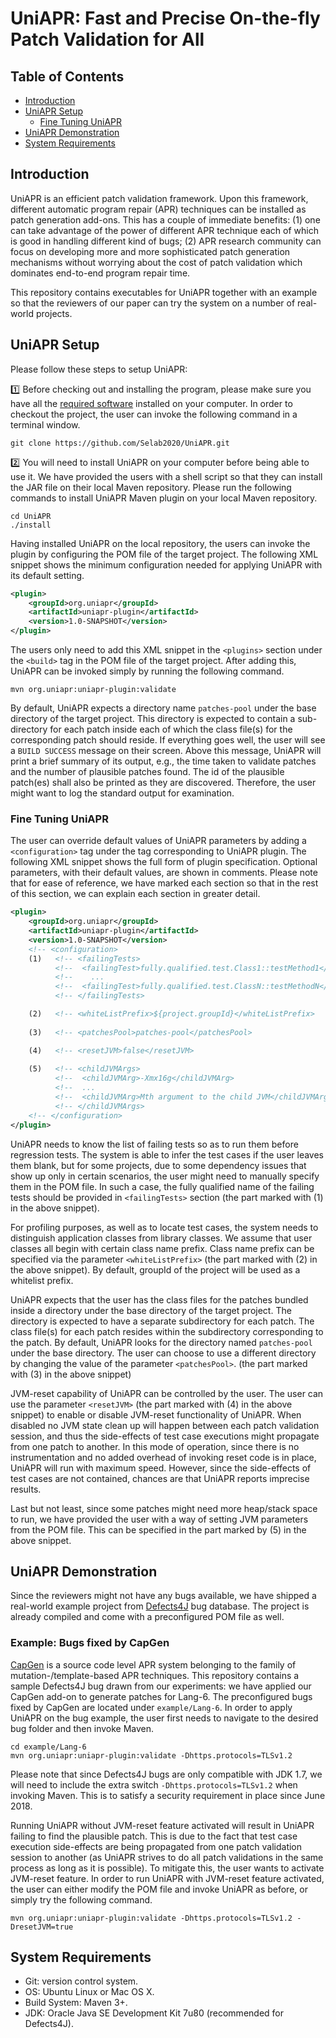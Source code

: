 # UniAPR: Fast and Precise On-the-fly Patch Validation for All

## Table of Contents
- [Introduction](#introduction)
- [UniAPR Setup](#uniapr-setup)
    * [Fine Tuning UniAPR](#fine-tuning-uniapr)
- [UniAPR Demonstration](#uniapr-demonstration)
- [System Requirements](#system-requirements)

## Introduction
UniAPR is an efficient patch validation framework. Upon this framework, different automatic program repair (APR) techniques can be installed as patch generation add-ons. This has a couple of immediate benefits: (1) one can take advantage of the power of different APR technique each of which is good in handling different kind of bugs; (2) APR research community can focus on developing more and more sophisticated patch generation mechanisms without worrying about the cost of patch validation which dominates end-to-end program repair time.

This repository contains executables for UniAPR together with an example so that the reviewers of our paper can try the system on a number of real-world projects.

## UniAPR Setup
Please follow these steps to setup UniAPR:

:one: Before checking out and installing the program, please make sure you have all the [required software](#system-requirements) installed on your computer. In order to checkout the project, the user can invoke the following command in a terminal window.

```shell script
git clone https://github.com/Selab2020/UniAPR.git
```

:two: You will need to install UniAPR on your computer before being able to use it. We have provided the users with a shell script so that they can install the JAR file on their local Maven repository. Please run the following commands to install UniAPR Maven plugin on your local Maven repository.

```
cd UniAPR
./install
```

Having installed UniAPR on the local repository, the users can invoke the plugin by configuring the POM file of the target project. The following XML snippet shows the minimum configuration needed for applying UniAPR with its default setting.

```xml
<plugin>
    <groupId>org.uniapr</groupId>
    <artifactId>uniapr-plugin</artifactId>
    <version>1.0-SNAPSHOT</version>
</plugin>
```

The users only need to add this XML snippet in the `<plugins>` section under the `<build>` tag in the POM file of the target project. After adding this, UniAPR can be invoked simply by running the following command.

```shell script
mvn org.uniapr:uniapr-plugin:validate
```

By default, UniAPR expects a directory name `patches-pool` under the base directory of the target project. This directory is expected to contain a sub-directory for each patch inside each of which the class file(s) for the corresponding patch should reside. If everything goes well, the user will see a `BUILD SUCCESS` message on their screen. Above this message, UniAPR will print a brief summary of its output, e.g., the time taken to validate patches and the number of plausible patches found. The id of the plausible patch(es) shall also be printed as they are discovered. Therefore, the user might want to log the standard output for examination.

### Fine Tuning UniAPR
The user can override default values of UniAPR parameters by adding a `<configuration>` tag under the tag corresponding to UniAPR plugin. The following XML snippet shows the full form of plugin specification. Optional parameters, with their default values, are shown in comments. Please note that for ease of reference, we have marked each section so that in the rest of this section, we can explain each section in greater detail.

```xml
<plugin>
    <groupId>org.uniapr</groupId>
    <artifactId>uniapr-plugin</artifactId>
    <version>1.0-SNAPSHOT</version>
    <!-- <configuration>                                                            -->
    (1)   <!-- <failingTests>                                                       -->
          <!--  <failingTest>fully.qualified.test.Class1::testMethod1</failingTest> -->
          <!--    ...                                                               -->
          <!--  <failingTest>fully.qualified.test.ClassN::testMethodN</failingTest> -->
          <!-- </failingTests>                                                      -->

    (2)   <!-- <whiteListPrefix>${project.groupId}</whiteListPrefix>                -->
    
    (3)   <!-- <patchesPool>patches-pool</patchesPool>                              -->

    (4)   <!-- <resetJVM>false</resetJVM>                                           -->
        
    (5)   <!-- <childJVMArgs>                                                       -->
          <!--  <childJVMArg>-Xmx16g</childJVMArg>                                  -->
          <!--  ...                                                                 -->
          <!--  <childJVMArg>Mth argument to the child JVM</childJVMArg>            -->
          <!-- </childJVMArgs>                                                      -->
    <!-- </configuration>                                                           -->
</plugin>
```

UniAPR needs to know the list of failing tests so as to run them before regression tests. The system is able to infer the test cases if the user leaves them blank, but for some projects, due to some dependency issues that show up only in certain scenarios, the user might need to manually specify them in the POM file. In such a case, the fully qualified name of the failing tests should be provided in `<failingTests>` section (the part marked with (1) in the above snippet).

For profiling purposes, as well as to locate test cases, the system needs to distinguish application classes from library classes. We assume that user classes all begin with certain class name prefix. Class name prefix can be specified via the parameter `<whiteListPrefix>` (the part marked with (2) in the above snippet). By default, groupId of the project will be used as a whitelist prefix.

UniAPR expects that the user has the class files for the patches bundled inside a directory under the base directory of the target project. The directory is expected to have a separate subdirectory for each patch. The class file(s) for each patch resides within the subdirectory corresponding to the patch. By default, UniAPR looks for the directory named `patches-pool` under the base directory. The user can choose to use a different directory by changing the value of the parameter `<patchesPool>`. (the part marked with (3) in the above snippet)

JVM-reset capability of UniAPR can be controlled by the user. The user can use the parameter `<resetJVM>` (the part marked with (4) in the above snippet) to enable or disable JVM-reset functionality of UniAPR. When disabled no JVM state clean up will happen between each patch validation session, and thus the side-effects of test case executions might propagate from one patch to another. In this mode of operation, since there is no instrumentation and no added overhead of invoking reset code is in place, UniAPR will run with maximum speed. However, since the side-effects of test cases are not contained, chances are that UniAPR reports imprecise results.

Last but not least, since some patches might need more heap/stack space to run, we have provided the user with a way of setting JVM parameters from the POM file. This can be specified in the part marked by (5) in the above snippet.

## UniAPR Demonstration
Since the reviewers might not have any bugs available, we have shipped a real-world example project from [Defects4J](https://github.com/rjust/defects4j) bug database. The project is already compiled and come with a preconfigured POM file as well.

### Example: Bugs fixed by CapGen
[CapGen](https://github.com/justinwm/CapGen) is a source code level APR system belonging to the family of mutation-/template-based APR techniques. This repository contains a sample Defects4J bug drawn from our experiments: we have applied our CapGen add-on to generate patches for Lang-6. The preconfigured bugs fixed by CapGen are located under `example/Lang-6`. In order to apply UniAPR on the bug example, the user first needs to navigate to the desired bug folder and then invoke Maven.

```
cd example/Lang-6
mvn org.uniapr:uniapr-plugin:validate -Dhttps.protocols=TLSv1.2
```

Please note that since Defects4J bugs are only compatible with JDK 1.7, we will need to include the extra switch `-Dhttps.protocols=TLSv1.2` when invoking Maven. This is to satisfy a security requirement in place since June 2018.

Running UniAPR without JVM-reset feature activated will result in UniAPR failing to find the plausible patch. This is due to the fact that test case execution side-effects are being propagated from one patch validation session to another (as UniAPR strives to do all patch validations in the same process as long as it is possible). To mitigate this, the user wants to activate JVM-reset feature. In order to run UniAPR with JVM-reset feature activated, the user can either modify the POM file and invoke UniAPR as before, or simply try the following command.

```shell script
mvn org.uniapr:uniapr-plugin:validate -Dhttps.protocols=TLSv1.2 -DresetJVM=true
```

## System Requirements
* Git: version control system.
* OS: Ubuntu Linux or Mac OS X.
* Build System: Maven 3+.
* JDK: Oracle Java SE Development Kit 7u80 (recommended for Defects4J).


